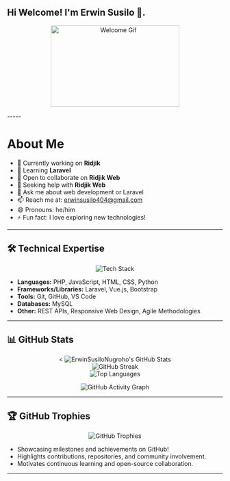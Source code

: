 ## Hi Welcome! I'm Erwin Susilo 👋.
<p align="center">
    <img src="https://media0.giphy.com/media/v1.Y2lkPTc5MGI3NjExc3QydnNjamtnbTZyd2FkaHhlbWQ2YWVycXo5bWJ0bW1penNndjA0cCZlcD12MV9pbnRlcm5hbF9naWZfYnlfaWQmY3Q9Zw/78XCFBGOlS6keY1Bil/giphy.gif" alt="Welcome Gif" width="300" height="190">
</p>
-----

# About Me

- 🔭 Currently working on **Ridjik**
- 🌱 Learning **Laravel**
- 👯 Open to collaborate on **Ridjik Web**
- 🤔 Seeking help with **Ridjik Web**
- 💬 Ask me about web development or Laravel
- 📫 Reach me at: [erwinsusilo404@gmail.com](erwinsusilo404@gmail.com)
- 😄 Pronouns: he/him
- ⚡ Fun fact: I love exploring new technologies!

-----

## 🛠️ Technical Expertise
<p align="center">
    <img src="https://skillicons.dev/icons?i=php,js,html,css,python,laravel,vue,bootstrap,git,github,vscode,mysql" alt="Tech Stack" />
</p>

- **Languages:** PHP, JavaScript, HTML, CSS, Python
- **Frameworks/Libraries:** Laravel, Vue.js, Bootstrap
- **Tools:** Git, GitHub, VS Code
- **Databases:** MySQL
- **Other:** REST APIs, Responsive Web Design, Agile Methodologies

-----

## 📊 GitHub Stats

<p align="center">
    < <img src="https://github-readme-stats.vercel.app/api?username=ErwinSusiloNugroho&show_icons=true&theme=radical&count_private=true&hide_border=true&include_all_commits=true" alt="ErwinSusiloNugroho's GitHub Stats" />
    <br/>
    <img src="https://github-readme-streak-stats.herokuapp.com/?user=ErwinSusiloNugroho&theme=radical&hide_border=true&date_format=M%20j%5B%2C%20Y%5D" alt="GitHub Streak" />
    <br/>
    <img src="https://github-readme-stats.vercel.app/api/top-langs/?username=ErwinSusiloNugroho&layout=compact&theme=radical&hide_border=true&langs_count=8&card_width=445&animation=true" alt="Top Languages" />
</p>

<p align="center">
    <img src="https://github-readme-activity-graph.vercel.app/graph?username=ErwinSusiloNugroho&theme=radical&hide_border=true&area=true" alt="GitHub Activity Graph" />
</p>

---
## 🏆 GitHub Trophies

<p align="center">
    <img src="https://github-profile-trophy.vercel.app/?username=ErwinSusiloNugroho&theme=radical&no-frame=true&margin-w=10&column=7" alt="GitHub Trophies" />
</p>

- Showcasing milestones and achievements on GitHub!
- Highlights contributions, repositories, and community involvement.
- Motivates continuous learning and open-source collaboration.

---
</p>


